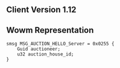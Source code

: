 ## Client Version 1.12

## Wowm Representation
```rust,ignore
smsg MSG_AUCTION_HELLO_Server = 0x0255 {
    Guid auctioneer;    
    u32 auction_house_id;    
}

```
